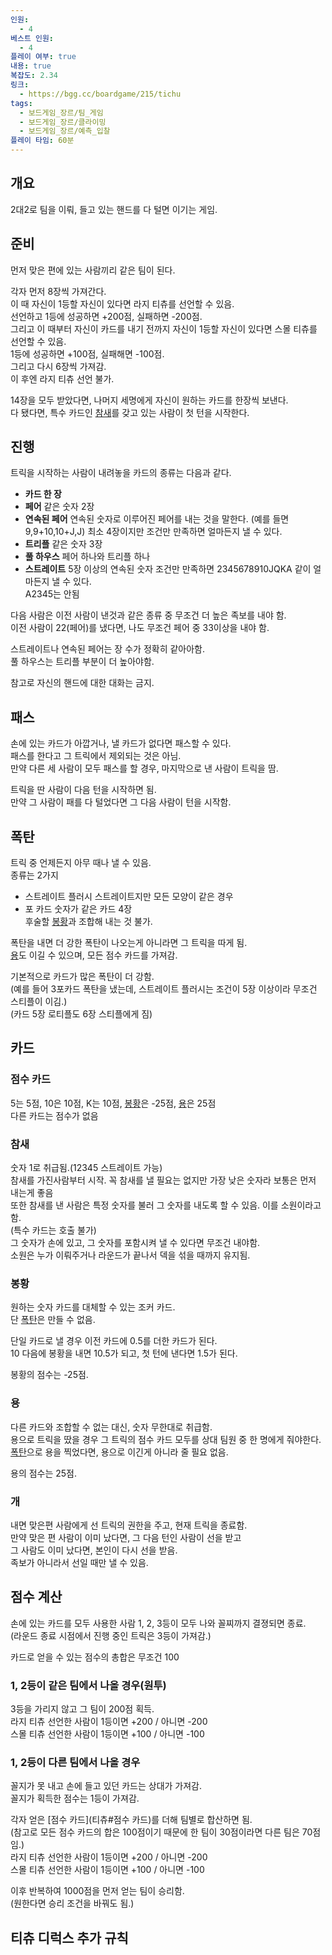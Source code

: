 ```yaml
---
인원:
  - 4
베스트 인원:
  - 4
플레이 여부: true
내용: true
복잡도: 2.34
링크:
  - https://bgg.cc/boardgame/215/tichu
tags:
  - 보드게임_장르/팀_게임
  - 보드게임_장르/클라이밍
  - 보드게임_장르/예측_입찰
플레이 타임: 60분
---
```

## 개요
2대2로 팀을 이뤄, 들고 있는 핸드를 다 털면 이기는 게임.
## 준비
먼저 맞은 편에 있는 사람끼리 같은 팀이 된다.

각자 먼저 8장씩 가져간다.  
이 때 자신이 1등할 자신이 있다면 라지 티츄를 선언할 수 있음.  
선언하고 1등에 성공하면 +200점, 실패하면 -200점.  
그리고 이 때부터 자신이 카드를 내기 전까지 자신이 1등할 자신이 있다면 스몰 티츄를 선언할 수 있음.  
1등에 성공하면 +100점, 실패해면 -100점.  
그리고 다시 6장씩 가져감.  
이 후엔 라지 티츄 선언 불가.  
  
14장을 모두 받았다면, 나머지 세명에게 자신이 원하는 카드를 한장씩 보낸다.  
다 됐다면, 특수 카드인 [참새](티츄#참새)를 갖고 있는 사람이 첫 턴을 시작한다.
## 진행
트릭을 시작하는 사람이 내려놓을 카드의 종류는 다음과 같다.
 - **카드 한 장**
 - **페어**
   같은 숫자 2장
 - **연속된 페어**
   연속된 숫자로 이루어진 페어를 내는 것을 말한다.
   (예를 들면 9,9+10,10+J,J)
   최소 4장이지만 조건만 만족하면 얼마든지 낼 수 있다.
 - **트리플**
   같은 숫자 3장
 - **풀 하우스**
   페어 하나와 트리플 하나
 - **스트레이트**
   5장 이상의 연속된 숫자
   조건만 만족하면 2345678910JQKA 같이 얼마든지 낼 수 있다.  
   A2345는 안됨  
  
다음 사람은 이전 사람이 낸것과 같은 종류 중 무조건 더 높은 족보를 내야 함.  
이전 사람이 22(페어)를 냈다면, 나도 무조건 페어 중 33이상을 내야 함.  
  
스트레이트나 연속된 페어는 장 수가 정확히 같아아함.  
풀 하우스는 트리플 부분이 더 높아야함.

참고로 자신의 핸드에 대한 대화는 금지.  
## 패스  
손에 있는 카드가 아깝거나, 낼 카드가 없다면 패스할 수 있다.  
패스를 한다고 그 트릭에서 제외되는 것은 아님.  
만약 다른 세 사람이 모두 패스를 할 경우, 마지막으로 낸 사람이 트릭을 땀.  
  
트릭을 딴 사람이 다음 턴을 시작하면 됨.  
만약 그 사람이 패를 다 털었다면 그 다음 사람이 턴을 시작함.
## 폭탄  
트릭 중 언제든지 아무 때나 낼 수 있음.  
종류는 2가지
 - 스트레이트 플러시
   스트레이트지만 모든 모양이 같은 경우
 - 포 카드
   숫자가 같은 카드 4장  
후술할 [봉황](티츄#봉황)과 조합해 내는 것 불가.

폭탄을 내면 더 강한 폭탄이 나오는게 아니라면 그 트릭을 따게 됨.  
[용](티츄#용)도 이길 수 있으며, 모든 점수 카드를 가져감.  
  
기본적으로 카드가 많은 폭탄이 더 강함.    
(예를 들어 3포카드 폭탄을 냈는데, 스트레이트 플러시는 조건이 5장 이상이라 무조건 스티플이 이김.)  
(카드 5장 로티플도 6장 스티플에게 짐)
## 카드
### 점수 카드
5는 5점, 10은 10점, K는 10점, [봉황](티츄#봉황)은 -25점, [용](티츄#용)은 25점  
다른 카드는 점수가 없음  
### 참새  
숫자 1로 취급됨.(12345 스트레이트 가능)  
참새를 가진사람부터 시작. 꼭 참새를 낼 필요는 없지만 가장 낮은 숫자라 보통은 먼저 내는게 좋음  
또한 참새를 낸 사람은 특정 숫자를 불러 그 숫자를 내도록 할 수 있음. 이를 소원이라고 함.  
(특수 카드는 호출 불가)  
그 숫자가 손에 있고, 그 숫자를 포함시켜 낼 수 있다면 무조건 내야함.  
소원은 누가 이뤄주거나 라운드가 끝나서 덱을 섞을 때까지 유지됨.  
### 봉황  
원하는 숫자 카드를 대체할 수 있는 조커 카드.  
단 [폭탄](티츄#폭탄)은 만들 수 없음.  
  
단일 카드로 낼 경우 이전 카드에 0.5를 더한 카드가 된다.  
10 다음에 봉황을 내면 10.5가 되고, 첫 턴에 낸다면 1.5가 된다.  
  
봉황의 점수는 -25점.     
### 용    
다른 카드와 조합할 수 없는 대신, 숫자 무한대로 취급함.  
용으로 트릭을 땄을 경우 그 트릭의 점수 카드 모두를 상대 팀원 중 한 명에게 줘야한다.  
[폭탄](티츄#폭탄)으로 용을 찍었다면, 용으로 이긴게 아니라 줄 필요 없음.  
  
용의 점수는 25점.  
### 개  
내면 맞은편 사람에게 선 트릭의 권한을 주고, 현재 트릭을 종료함.  
만약 맞은 편 사람이 이미 났다면, 그 다음 턴인 사람이 선을 받고  
그 사람도 이미 났다면, 본인이 다시 선을 받음.  
족보가 아니라서 선일 때만 낼 수 있음.
## 점수 계산
손에 있는 카드를 모두 사용한 사람 1, 2, 3등이 모두 나와 꼴찌까지 결졍되면 종료.  
(라운드 종료 시점에서 진행 중인 트릭은 3등이 가져감.)  
  
카드로 얻을 수 있는 점수의 총합은 무조건 100  
### 1, 2등이 같은 팀에서 나올 경우(원투)
3등을 가리지 않고 그 팀이 200점 획득.    
라지 티츄 선언한 사람이 1등이면 +200 / 아니면 -200  
스몰 티츄 선언한 사람이 1등이면 +100 / 아니면 -100  
### 1, 2등이 다른 팀에서 나올 경우  
꼴지가 못 내고 손에 들고 있던 카드는 상대가 가져감.  
꼴지가 획득한 점수는 1등이 가져감.  
  
각자 얻은 [점수 카드](티츄#점수 카드)를 더해 팀별로 합산하면 됨.    
(참고로 모든 점수 카드의 합은 100점이기 때문에 한 팀이 30점이라면 다른 팀은 70점임.)  
라지 티츄 선언한 사람이 1등이면 +200 / 아니면 -200  
스몰 티츄 선언한 사람이 1등이면 +100 / 아니면 -100  
  
이후 반복하여 1000점을 먼저 얻는 팀이 승리함.  
(원한다면 승리 조건을 바꿔도 됨.)
## 티츄 디럭스 추가 규칙
